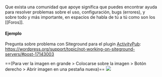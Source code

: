 Que exista una comunidad que apoye significa que puedes encontrar ayuda para resolver problemas sobre el uso, configuración, bugs (errores), y sobre todo y más importante, en espacios de habla de tú a tú como son los [[Foros]].


#### Ejemplo

Pregunta sobre problema con Siteground para el plugin [ActivityPub](ActivityPub.md):
https://wordpress.org/support/topic/not-working-on-siteground-servers/#post-17143003

==(Para ver la imagen en grande > Colocarse sobre la imagen > Botón derecho > Abrir imagen en una pestaña nueva)==
![](conversacion-activitypub.png)